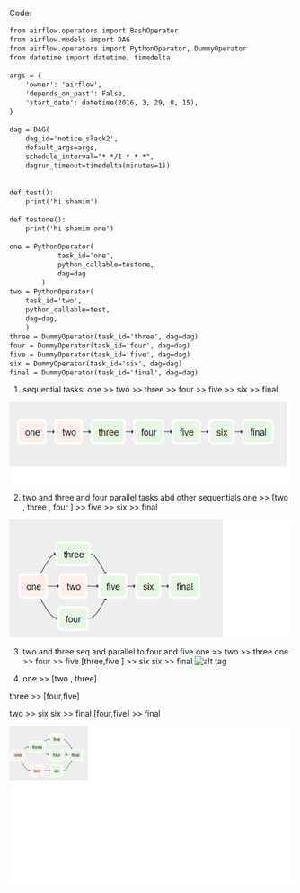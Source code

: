 
Code:

```import os
from airflow.operators import BashOperator
from airflow.models import DAG
from airflow.operators import PythonOperator, DummyOperator
from datetime import datetime, timedelta

args = {
    'owner': 'airflow',
    'depends_on_past': False,
    'start_date': datetime(2016, 3, 29, 8, 15),
}

dag = DAG(
    dag_id='notice_slack2',
    default_args=args,
    schedule_interval="* */1 * * *",
    dagrun_timeout=timedelta(minutes=1))


def test():
    print('hi shamim')

def testone():
    print('hi shamim one')

one = PythonOperator(
            task_id='one',
            python_callable=testone,
            dag=dag
        )
two = PythonOperator(
    task_id='two',
    python_callable=test,
    dag=dag,
    )
three = DummyOperator(task_id='three', dag=dag)
four = DummyOperator(task_id='four', dag=dag)
five = DummyOperator(task_id='five', dag=dag)
six = DummyOperator(task_id='six', dag=dag)
final = DummyOperator(task_id='final', dag=dag)

```
1. sequential tasks:
one >> two >> three >> four >> five >> six >> final

![alt tag](images/sequential.png)


2.  two and three and four  parallel tasks abd other sequentials
one >> [two , three , four ] >> five >> six >> final

![alt tag](images/parallel_seq.png)


3.  two and three seq and parallel to four and five
one >> two >> three
one >> four >> five
[three,five ] >> six
six >> final
![alt tag](images/parallel_seq1.png)

4. one >> [two , three]

three >> [four,five]

two >> six
six >> final
[four,five] >> final

![alt tag](images/img1.png)
